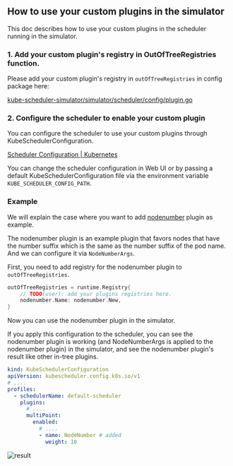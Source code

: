 ## How to use your custom plugins in the simulator

This doc describes how to use your custom plugins in the scheduler running in the simulator.

### 1. Add your custom plugin's registry in OutOfTreeRegistries function.

Please add your custom plugin's registry in `outOfTreeRegistries` in config package here:

[kube-scheduler-simulator/simulator/scheduler/config/plugin.go](/simulator/scheduler/config/plugin.go)

### 2. Configure the scheduler to enable your custom plugin

You can configure the scheduler to use your custom plugins through KubeSchedulerConfiguration.

[Scheduler Configuration | Kubernetes](https://kubernetes.io/docs/reference/scheduling/config/)

You can change the scheduler configuration in Web UI or
by passing a default KubeSchedulerConfiguration file via the environment variable `KUBE_SCHEDULER_CONFIG_PATH`.

### Example

We will explain the case where you want to add [nodenumber](./sample/nodenumber/plugin.go) plugin as example.

The nodenumber plugin is an example plugin that favors nodes that have the number suffix which is the same as the number suffix of the pod name.
And we can configure it via `NodeNumberArgs`.

First, you need to add registry for the nodenumber plugin to `outOfTreeRegistries`.

```go
outOfTreeRegistries = runtime.Registry{
    // TODO(user): add your plugins registries here.
    nodenumber.Name: nodenumber.New,
}
```

Now you can use the nodenumber plugin in the simulator.

If you apply this configuration to the scheduler, you can see the nodenumber plugin is working (and NodeNumberArgs is applied to the nodenumber plugin) in the simulator,
and see the nodenumber plugin's result like other in-tree plugins.

```yaml
kind: KubeSchedulerConfiguration
apiVersion: kubescheduler.config.k8s.io/v1
# ....
profiles:
  - schedulerName: default-scheduler
    plugins:
      # ....
      multiPoint:
        enabled:
          # ....
          - name: NodeNumber # added
            weight: 10
```

![result](images/result-nodenumber.jpg)